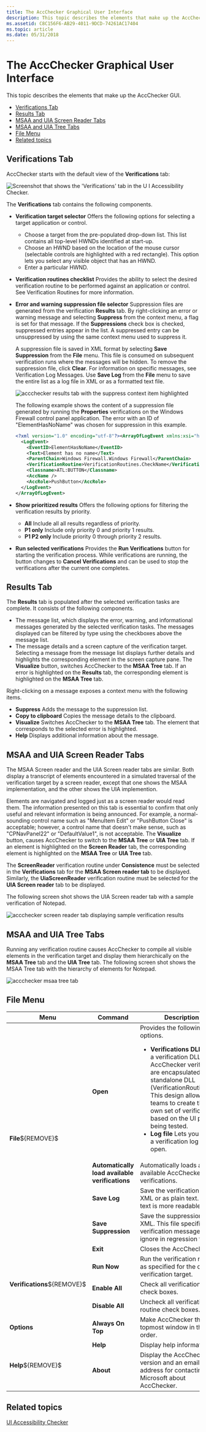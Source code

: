 ```yaml
---
title: The AccChecker Graphical User Interface
description: This topic describes the elements that make up the AccChecker GUI.
ms.assetid: C8C156F6-AB29-4011-9DCD-74261AC17404
ms.topic: article
ms.date: 05/31/2018
---
```


# The AccChecker Graphical User Interface

This topic describes the elements that make up the AccChecker GUI.

-   [Verifications Tab](#verifications-tab)
-   [Results Tab](#results-tab)
-   [MSAA and UIA Screen Reader Tabs](#msaa-and-uia-screen-reader-tabs)
-   [MSAA and UIA Tree Tabs](#msaa-and-uia-tree-tabs)
-   [File Menu](#file-menu)
-   [Related topics](#related-topics)

## Verifications Tab

AccChecker starts with the default view of the **Verifications** tab:

![Screenshot that shows the 'Verifications' tab in the U I Accessibility Checker.](images/accchecker-verifications-tab.png)

The **Verifications** tab contains the following components.

-   **Verification target selector** Offers the following options for selecting a target application or control.
    -   Choose a target from the pre-populated drop-down list. This list contains all top-level HWNDs identified at start-up.
    -   Choose an HWND based on the location of the mouse cursor (selectable controls are highlighted with a red rectangle). This option lets you select any visible object that has an HWND.
    -   Enter a particular HWND.
-   **Verification routines checklist** Provides the ability to select the desired verification routine to be performed against an application or control. See Verification Routines for more information.
-   **Error and warning suppression file selector** Suppression files are generated from the verification **Results** tab. By right-clicking an error or warning message and selecting **Suppress** from the context menu, a flag is set for that message. If the **Suppressions** check box is checked, suppressed entries appear in the list. A suppressed entry can be unsuppressed by using the same context menu used to suppress it.

    A suppression file is saved in XML format by selecting **Save Suppression** from the **File** menu. This file is consumed on subsequent verification runs where the messages will be hidden. To remove the suppression file, click **Clear**. For information on specific messages, see Verification Log Messages. Use **Save Log** from the **File** menu to save the entire list as a log file in XML or as a formatted text file.

    ![accchecker results tab with the suppress context item highlighted](images/accchecker-results-tab-with-suppress.png)

    The following example shows the content of a suppression file generated by running the **Properties** verifications on the Windows Firewall control panel application. The error with an ID of "ElementHasNoName" was chosen for suppression in this example.

    ```XML
    <?xml version="1.0" encoding="utf-8"?><ArrayOfLogEvent xmlns:xsi="https://www.w3.org/2001/XMLSchema-instance" xmlns:xsd="https://www.w3.org/2001/XMLSchema">
      <LogEvent>
        <EventID>ElementHasNoName</EventID>
        <Text>Element has no name</Text>
        <ParentChain>Windows Firewall.Windows Firewall</ParentChain>
        <VerificationRoutine>VerificationRoutines.CheckName</VerificationRoutine>
        <Classname>ATL:BUTTON</Classname>
        <AccName />
        <AccRole>PushButton</AccRole>
      </LogEvent>
    </ArrayOfLogEvent>
    ```

    

-   **Show prioritized results** Offers the following options for filtering the verification results by priority.
    -   **All** Include all all results regardless of priority.
    -   **P1 only** Include only priority 0 and priority 1 results.
    -   **P1   P2 only** Include priority 0 through priority 2 results.
-   **Run selected verifications** Provides the **Run Verifications** button for starting the verification process. While verifications are running, the button changes to **Cancel Verifications** and can be used to stop the verifications after the current one completes.

## Results Tab

The **Results** tab is populated after the selected verification tasks are complete. It consists of the following components.

-   The message list, which displays the error, warning, and informational messages generated by the selected verification tasks. The messages displayed can be filtered by type using the checkboxes above the message list.
-   The message details and a screen capture of the verification target. Selecting a message from the message list displays further details and highlights the corresponding element in the screen capture pane. The **Visualize** button, switches AccChecker to the **MSAA Tree** tab. If an error is highlighted on the **Results** tab, the corresponding element is highlighted on the **MSAA Tree** tab.

Right-clicking on a message exposes a context menu with the following items.

-   **Suppress** Adds the message to the suppression list.
-   **Copy to clipboard** Copies the message details to the clipboard.
-   **Visualize** Switches AccChecker to the **MSAA Tree** tab. The element that corresponds to the selected error is highlighted.
-   **Help** Displays additional information about the message.

## MSAA and UIA Screen Reader Tabs

The MSAA Screen reader and the UIA Screen reader tabs are similar. Both display a transcript of elements encountered in a simulated traversal of the verification target by a screen reader, except that one shows the MSAA implementation, and the other shows the UIA implemention.

Elements are navigated and logged just as a screen reader would read them. The information presented on this tab is essential to confirm that only useful and relevant information is being announced. For example, a normal-sounding control name such as "MenuItem Edit" or "PushButton Close" is acceptable; however, a control name that doesn't make sense, such as "CPNavPanel22" or "DefaultValue1", is not acceptable. The **Visualize** button, causes AccChecker to switch to the **MSAA Tree** or **UIA Tree** tab. If an element is highlighted on the **Screen Reader** tab, the corresponding element is highlighted on the **MSAA Tree** or **UIA Tree** tab.

The **ScreenReader** verification routine under **Consistence** must be selected in the **Verifications** tab for the **MSAA Screen reader tab** to be displayed. Similarly, the **UiaScreenReader** verification routine must be selected for the **UIA Screen reader** tab to be displayed.

The following screen shot shows the UIA Screen reader tab with a sample verification of Notepad.

![accchecker screen reader tab displaying sample verification results](images/accchecker-screen-reader-tab.png)

## MSAA and UIA Tree Tabs

Running any verification routine causes AccChecker to compile all visible elements in the verification target and display them hierarchically on the **MSAA Tree** tab and the **UIA Tree** tab. The following screen shot shows the MSAA Tree tab with the hierarchy of elements for Notepad.

![accchecker msaa tree tab](images/accchecker-tree-tab.png)

## File Menu



<table>
<colgroup>
<col style="width: 33%" />
<col style="width: 33%" />
<col style="width: 33%" />
</colgroup>
<thead>
<tr class="header">
<th>Menu</th>
<th>Command</th>
<th>Description</th>
</tr>
</thead>
<tbody>
<tr class="odd">
<td rowspan="5"><strong>File</strong>${REMOVE}$<br />
</td>
<td><strong>Open</strong></td>
<td>Provides the following options.<br/>
<ul>
<li><strong>Verifications DLL</strong> Opens a verification DLL. Native AccChecker verifications are encapsulated in a standalone DLL (VerificationRoutines.dll). This design allows test teams to create their own set of verifications based on the UI platform being tested.</li>
<li><strong>Log file</strong> Lets you choose a verification log file to open.</li>
</ul></td>
</tr>
<tr class="even">
<td><strong>Automatically load available verifications</strong></td>
<td>Automatically loads all available AccChecker verifications.</td>

</tr>
<tr class="odd">
<td><strong>Save Log</strong></td>
<td>Save the verification log as XML or as plain text. Plain text is more readable.</td>

</tr>
<tr class="even">
<td><strong>Save Suppression</strong></td>
<td>Save the suppression log as XML. This file specifies the verification messages to ignore in regression testing.</td>

</tr>
<tr class="odd">
<td><strong>Exit</strong></td>
<td>Closes the AccChecker tool.</td>

</tr>
<tr class="even">
<td rowspan="3"><strong>Verifications</strong>${REMOVE}$<br />
</td>
<td><strong>Run Now</strong></td>
<td>Run the verification routines as specified for the chosen verification target.</td>
</tr>
<tr class="odd">
<td><strong>Enable All</strong></td>
<td>Check all verification routine check boxes.</td>

</tr>
<tr class="even">
<td><strong>Disable All</strong></td>
<td>Uncheck all verification routine check boxes.</td>

</tr>
<tr class="odd">
<td><strong>Options</strong></td>
<td><strong>Always On Top</strong></td>
<td>Make AccChecker the topmost window in the z-order.</td>
</tr>
<tr class="even">
<td rowspan="2"><strong>Help</strong>${REMOVE}$<br />
</td>
<td><strong>Help</strong></td>
<td>Display help information.</td>
</tr>
<tr class="odd">
<td><strong>About</strong></td>
<td>Display the AccChecker version and an email address for contacting Microsoft about AccChecker.</td>

</tr>
</tbody>
</table>



 

## Related topics

<dl> <dt>

[UI Accessibility Checker](ui-accessibility-checker.md)
</dt> </dl>

 

 





